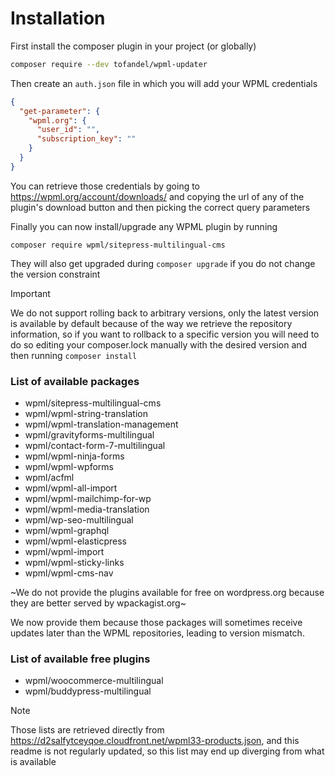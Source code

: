 # Installation

First install the composer plugin in your project (or globally)

```bash
composer require --dev tofandel/wpml-updater
```

Then create an `auth.json` file in which you will add your WPML credentials 
```json
{
  "get-parameter": {
    "wpml.org": {
      "user_id": "",
      "subscription_key": ""
    }
  }
}
```
You can retrieve those credentials by going to https://wpml.org/account/downloads/ 
and copying the url of any of the plugin's download button and then picking the correct query parameters

Finally you can now install/upgrade any WPML plugin by running

```composer require wpml/sitepress-multilingual-cms```

They will also get upgraded during `composer upgrade` if you do not change the version constraint

> [!IMPORTANT]
> We do not support rolling back to arbitrary versions, only the latest version is available by default because of the way we retrieve the repository information, so if you want to rollback to a specific version you will need to do so editing your composer.lock manually with the desired version and then running `composer install`


### List of available packages

- wpml/sitepress-multilingual-cms
- wpml/wpml-string-translation
- wpml/wpml-translation-management
- wpml/gravityforms-multilingual
- wpml/contact-form-7-multilingual
- wpml/wpml-ninja-forms
- wpml/wpml-wpforms
- wpml/acfml
- wpml/wpml-all-import
- wpml/wpml-mailchimp-for-wp
- wpml/wpml-media-translation
- wpml/wp-seo-multilingual
- wpml/wpml-graphql
- wpml/wpml-elasticpress
- wpml/wpml-import
- wpml/wpml-sticky-links
- wpml/wpml-cms-nav

~We do not provide the plugins available for free on wordpress.org because they are better served by wpackagist.org~

We now provide them because those packages will sometimes receive updates later than the WPML repositories, leading to version mismatch.

### List of available free plugins

- wpml/woocommerce-multilingual
- wpml/buddypress-multilingual


> [!NOTE]
> Those lists are retrieved directly from https://d2salfytceyqoe.cloudfront.net/wpml33-products.json, and this readme is not regularly updated, so this list may end up diverging from what is available
